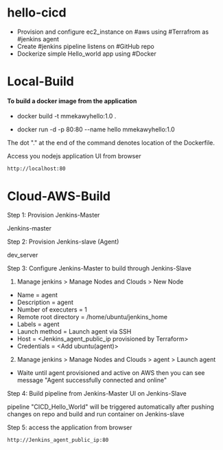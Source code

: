 # hello-cicd
- Provision and configure ec2_instance on #aws using #Terrafrom as #jenkins agent
- Create #jenkins pipeline listens on #GitHub repo
- Dockerize simple Hello_world app using #Docker

# Local-Build
#### To build a docker image from the application

- docker build -t mmekawyhello:1.0 . 

- docker run -d -p 80:80 --name hello mmekawyhello:1.0

The dot "." at the end of the command denotes location of the Dockerfile.

Access you nodejs application UI from browser

    http://localhost:80

# Cloud-AWS-Build

Step 1: Provision Jenkins-Master

Jenkins-master

Step 2: Provision Jenkins-slave (Agent)

dev_server

Step 3: Configure Jenkins-Master to build through Jenkins-Slave

1. Manage jenkins > Manage Nodes and Clouds > New Node

- Name = agent 
- Description = agent
- Number of executers = 1
- Remote root directory = /home/ubuntu/jenkins_home
- Labels = agent
- Launch method = Launch agent via SSH
- Host = <Jenkins_agent_public_ip  provisioned by Terraform>
- Credentials = <Add ubuntu(agent)>

2. Manage jenkins > Manage Nodes and Clouds > agent > Launch agent

- Waite until agent provisioned and active on AWS then you can see message "Agent successfully connected and online"

Step 4: Build pipeline from Jenkins-Master UI on Jenkins-Slave

pipeline "CICD_Hello_World" will be triggered automatically after pushing changes on repo and build and run container on Jenkins-slave

Step 5: access the application from browser

    http://Jenkins_agent_public_ip:80

